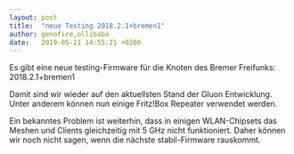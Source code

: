 ```yaml
---
layout: post
title:  "neue Testing 2018.2.1+bremen1"
author: genofire,ollibaba
date:   2019-05-11 14:55:21 +0200
---
```


Es gibt eine neue testing-Firmware für die Knoten des Bremer Freifunks: 2018.2.1+bremen1

Damit sind wir wieder auf den aktuellsten Stand der Gluon Entwicklung.
Unter anderem können nun einige Fritz!Box Repeater verwendet werden.

Ein bekanntes Problem ist weiterhin, dass in einigen WLAN-Chipsets das Meshen und Clients gleichzeitig mit 5 GHz nicht funktioniert.
Daher können wir noch nicht sagen, wenn die nächste stabil-Firmware rauskommt.

